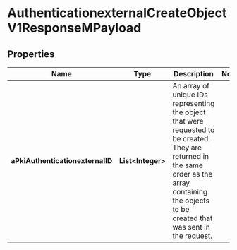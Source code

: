 

# AuthenticationexternalCreateObjectV1ResponseMPayload

## Properties

Name | Type | Description | Notes
------------ | ------------- | ------------- | -------------
**aPkiAuthenticationexternalID** | **List&lt;Integer&gt;** | An array of unique IDs representing the object that were requested to be created.  They are returned in the same order as the array containing the objects to be created that was sent in the request. | 




